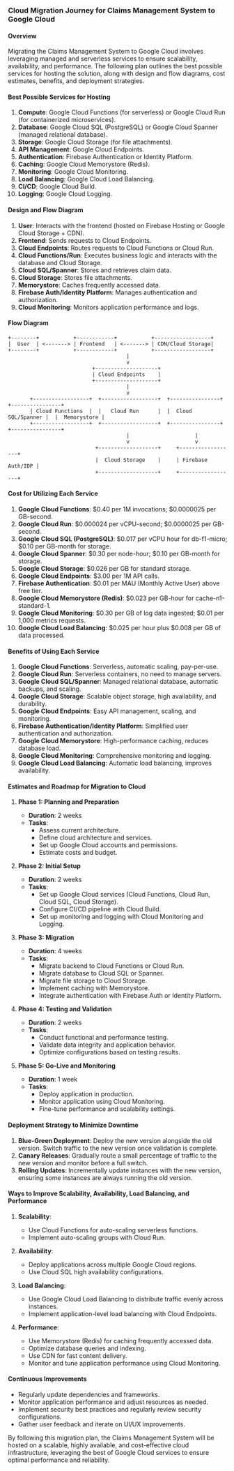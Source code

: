 ### Cloud Migration Journey for Claims Management System to Google Cloud

#### Overview

Migrating the Claims Management System to Google Cloud involves leveraging managed and serverless services to ensure scalability, availability, and performance. The following plan outlines the best possible services for hosting the solution, along with design and flow diagrams, cost estimates, benefits, and deployment strategies.

#### Best Possible Services for Hosting

1. **Compute**: Google Cloud Functions (for serverless) or Google Cloud Run (for containerized microservices).
2. **Database**: Google Cloud SQL (PostgreSQL) or Google Cloud Spanner (managed relational database).
3. **Storage**: Google Cloud Storage (for file attachments).
4. **API Management**: Google Cloud Endpoints.
5. **Authentication**: Firebase Authentication or Identity Platform.
6. **Caching**: Google Cloud Memorystore (Redis).
7. **Monitoring**: Google Cloud Monitoring.
8. **Load Balancing**: Google Cloud Load Balancing.
9. **CI/CD**: Google Cloud Build.
10. **Logging**: Google Cloud Logging.

#### Design and Flow Diagram

1. **User**: Interacts with the frontend (hosted on Firebase Hosting or Google Cloud Storage + CDN).
2. **Frontend**: Sends requests to Cloud Endpoints.
3. **Cloud Endpoints**: Routes requests to Cloud Functions or Cloud Run.
4. **Cloud Functions/Run**: Executes business logic and interacts with the database and Cloud Storage.
5. **Cloud SQL/Spanner**: Stores and retrieves claim data.
6. **Cloud Storage**: Stores file attachments.
7. **Memorystore**: Caches frequently accessed data.
8. **Firebase Auth/Identity Platform**: Manages authentication and authorization.
9. **Cloud Monitoring**: Monitors application performance and logs.

#### Flow Diagram

```
+--------+           +------------+           +------------------+
|  User  | <-------> | Frontend   | <-------> | CDN/Cloud Storage|
+--------+           +------------+           +------------------+
                                      |
                                      v
                           +--------------------+
                           | Cloud Endpoints    |
                           +--------------------+
                                      |
                                      v
       +------------------+  +------------------+  +----------------+  +----------------+
       | Cloud Functions  |  |   Cloud Run      |  |  Cloud SQL/Spanner |  |  Memorystore |
       +------------------+  +------------------+  +----------------+  +----------------+
                                      |                     |
                                      v                     v
                            +-------------------+     +------------------+
                            |  Cloud Storage    |     | Firebase Auth/IDP |
                            +-------------------+     +------------------+
```

#### Cost for Utilizing Each Service

1. **Google Cloud Functions**: $0.40 per 1M invocations; $0.0000025 per GB-second.
2. **Google Cloud Run**: $0.000024 per vCPU-second; $0.0000025 per GB-second.
3. **Google Cloud SQL (PostgreSQL)**: $0.017 per vCPU hour for db-f1-micro; $0.10 per GB-month for storage.
4. **Google Cloud Spanner**: $0.30 per node-hour; $0.10 per GB-month for storage.
5. **Google Cloud Storage**: $0.026 per GB for standard storage.
6. **Google Cloud Endpoints**: $3.00 per 1M API calls.
7. **Firebase Authentication**: $0.01 per MAU (Monthly Active User) above free tier.
8. **Google Cloud Memorystore (Redis)**: $0.023 per GB-hour for cache-n1-standard-1.
9. **Google Cloud Monitoring**: $0.30 per GB of log data ingested; $0.01 per 1,000 metrics requests.
10. **Google Cloud Load Balancing**: $0.025 per hour plus $0.008 per GB of data processed.

#### Benefits of Using Each Service

1. **Google Cloud Functions**: Serverless, automatic scaling, pay-per-use.
2. **Google Cloud Run**: Serverless containers, no need to manage servers.
3. **Google Cloud SQL/Spanner**: Managed relational database, automatic backups, and scaling.
4. **Google Cloud Storage**: Scalable object storage, high availability, and durability.
5. **Google Cloud Endpoints**: Easy API management, scaling, and monitoring.
6. **Firebase Authentication/Identity Platform**: Simplified user authentication and authorization.
7. **Google Cloud Memorystore**: High-performance caching, reduces database load.
8. **Google Cloud Monitoring**: Comprehensive monitoring and logging.
9. **Google Cloud Load Balancing**: Automatic load balancing, improves availability.

#### Estimates and Roadmap for Migration to Cloud

1. **Phase 1: Planning and Preparation**
    - **Duration**: 2 weeks
    - **Tasks**:
        - Assess current architecture.
        - Define cloud architecture and services.
        - Set up Google Cloud accounts and permissions.
        - Estimate costs and budget.

2. **Phase 2: Initial Setup**
    - **Duration**: 2 weeks
    - **Tasks**:
        - Set up Google Cloud services (Cloud Functions, Cloud Run, Cloud SQL, Cloud Storage).
        - Configure CI/CD pipeline with Cloud Build.
        - Set up monitoring and logging with Cloud Monitoring and Logging.

3. **Phase 3: Migration**
    - **Duration**: 4 weeks
    - **Tasks**:
        - Migrate backend to Cloud Functions or Cloud Run.
        - Migrate database to Cloud SQL or Spanner.
        - Migrate file storage to Cloud Storage.
        - Implement caching with Memorystore.
        - Integrate authentication with Firebase Auth or Identity Platform.

4. **Phase 4: Testing and Validation**
    - **Duration**: 2 weeks
    - **Tasks**:
        - Conduct functional and performance testing.
        - Validate data integrity and application behavior.
        - Optimize configurations based on testing results.

5. **Phase 5: Go-Live and Monitoring**
    - **Duration**: 1 week
    - **Tasks**:
        - Deploy application in production.
        - Monitor application using Cloud Monitoring.
        - Fine-tune performance and scalability settings.

#### Deployment Strategy to Minimize Downtime

1. **Blue-Green Deployment**: Deploy the new version alongside the old version. Switch traffic to the new version once validation is complete.
2. **Canary Releases**: Gradually route a small percentage of traffic to the new version and monitor before a full switch.
3. **Rolling Updates**: Incrementally update instances with the new version, ensuring some instances are always running the old version.

#### Ways to Improve Scalability, Availability, Load Balancing, and Performance

1. **Scalability**:
    - Use Cloud Functions for auto-scaling serverless functions.
    - Implement auto-scaling groups with Cloud Run.

2. **Availability**:
    - Deploy applications across multiple Google Cloud regions.
    - Use Cloud SQL high availability configurations.

3. **Load Balancing**:
    - Use Google Cloud Load Balancing to distribute traffic evenly across instances.
    - Implement application-level load balancing with Cloud Endpoints.

4. **Performance**:
    - Use Memorystore (Redis) for caching frequently accessed data.
    - Optimize database queries and indexing.
    - Use CDN for fast content delivery.
    - Monitor and tune application performance using Cloud Monitoring.

#### Continuous Improvements

- Regularly update dependencies and frameworks.
- Monitor application performance and adjust resources as needed.
- Implement security best practices and regularly review security configurations.
- Gather user feedback and iterate on UI/UX improvements.

By following this migration plan, the Claims Management System will be hosted on a scalable, highly available, and cost-effective cloud infrastructure, leveraging the best of Google Cloud services to ensure optimal performance and reliability.